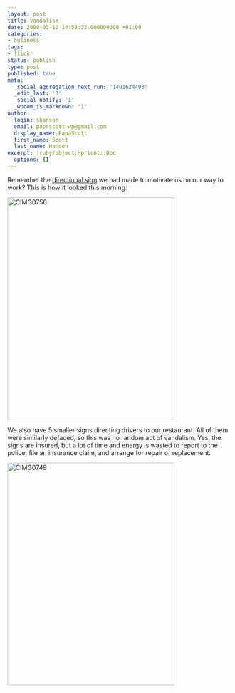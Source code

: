 ```yaml
---
layout: post
title: Vandalism
date: 2008-03-10 14:58:32.000000000 +01:00
categories:
- business
tags:
- flickr
status: publish
type: post
published: true
meta:
  _social_aggregation_next_run: '1401624493'
  _edit_last: '3'
  _social_notify: '1'
  _wpcom_is_markdown: '1'
author:
  login: shanson
  email: papascott-wp@gmail.com
  display_name: PapaScott
  first_name: Scott
  last_name: Hanson
excerpt: !ruby/object:Hpricot::Doc
  options: {}
---
```

<p>Remember the <a href="http://www.papascott.de/archives/2007/07/04/coming-soon/">directional sign</a> we had made to motivate us on our way to work? This is how it looked this morning:</p>
<p><a href="http://www.flickr.com/photos/51035717986@N01/2324088120" title="View 'CIMG0750' on Flickr.com"><img src="https://farm4.static.flickr.com/3291/2324088120_616aee574f.jpg" alt="CIMG0750" border="0" width="375" height="500" /></a></p>
<p>We also have 5 smaller signs directing drivers to our restaurant. All of them were similarly defaced, so this was no random act of vandalism. Yes, the signs are insured, but a lot of time and energy is wasted to report to the police, file an insurance claim, and arrange for repair or replacement.</p>
<p><a href="http://www.flickr.com/photos/51035717986@N01/2324087794" title="View 'CIMG0749' on Flickr.com"><img src="https://farm4.static.flickr.com/3031/2324087794_0343f59e8c.jpg" alt="CIMG0749" border="0" width="375" height="500" /></a></p>
